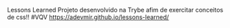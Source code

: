 Lessons Learned
Projeto desenvolvido na Trybe afim de exercitar conceitos de css!! #VQV
https://adevmir.github.io/lessons-learned/
